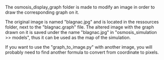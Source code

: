 The osmosis_display_graph folder is made to modify an image in order to draw the corresponding graph on it.

The original image is named "blagnac.jpg" and is located in the ressources folder, next to the "blagnac.graph" file.
The altered image with the graph drawn on it is saved under the name "blagnac.jpg" in "osmosis_simulation >> models", thus it can be used as the map of the simulation.

If you want to use the "graph_to_image.py" with another image, you will probably need to find another formula to convert from coordinate to pixels. 
